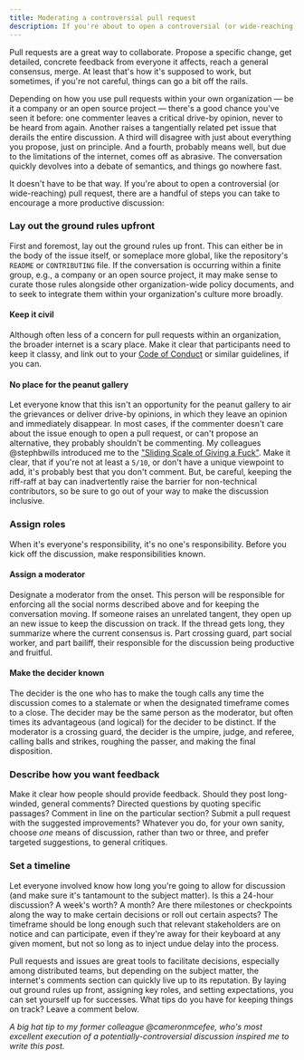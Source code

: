 ```yaml
---
title: Moderating a controversial pull request
description: If you're about to open a controversial (or wide-reaching) issue or pull request, there are a handful of steps you can take to set yourself up for success.
---
```


Pull requests are a great way to collaborate. Propose a specific change, get detailed, concrete feedback from everyone it affects, reach a general consensus, merge. At least that's how it's supposed to work, but sometimes, if you're not careful, things can go a bit off the rails.

Depending on how you use pull requests within your own organization — be it a company or an open source project — there's a good chance you've seen it before: one commenter leaves a critical drive-by opinion, never to be heard from again. Another raises a tangentially related pet issue that derails the entire discussion. A third will disagree with just about everything you propose, just on principle. And a fourth, probably means well, but due to the limitations of the internet, comes off as abrasive. The conversation quickly devolves into a debate of semantics, and things go nowhere fast.

It doesn't have to be that way. If you're about to open a controversial (or wide-reaching) pull request, there are a handful of steps you can take to encourage a more productive discussion:

### Lay out the ground rules upfront

First and foremost, lay out the ground rules up front. This can either be in the body of the issue itself, or someplace more global, like the repository's `README` or `CONTRIBUTING` file. If the conversation is occurring within a finite group, e.g., a company or an open source project, it may make sense to curate those rules alongside other organization-wide policy documents, and to seek to integrate them within your organization's culture more broadly.

#### Keep it civil

Although often less of a concern for pull requests within an organization, the broader internet is a scary place. Make it clear that participants need to keep it classy, and link out to your [Code of Conduct](http://contributor-covenant.org/) or similar guidelines, if you can.

#### No place for the peanut gallery

Let everyone know that this isn't an opportunity for the peanut gallery to air the grievances or deliver drive-by opinions, in which they leave an opinion and immediately disappear. In most cases, if the commenter doesn't care about the issue enough to open a pull request, or can't propose an alternative, they probably shouldn't be commenting. My colleagues @stephbwills introduced me to the ["Sliding Scale of Giving a Fuck"](http://blog.capwatkins.com/the-sliding-scale-of-giving-a-fuck). Make it clear, that if you're not at least a `5/10`, or don't have a unique viewpoint to add, it's probably best that you don't comment. But, be careful, keeping the riff-raff at bay can inadvertently raise the barrier for non-technical contributors, so be sure to go out of your way to make the discussion inclusive.

### Assign roles

When it's everyone's responsibility, it's no one's responsibility. Before you kick off the discussion, make responsibilities known.

#### Assign a moderator

Designate a moderator from the onset. This person will be responsible for enforcing all the social norms described above and for keeping the conversation moving. If someone raises an unrelated tangent, they open up an new issue to keep the discussion on track. If the thread gets long, they summarize where the current consensus is. Part crossing guard, part social worker, and part bailiff, their responsible for the discussion being productive and fruitful.

#### Make the decider known

The decider is the one who has to make the tough calls any time the discussion comes to a stalemate or when the designated timeframe comes to a close. The decider may be the same person as the moderator, but often times its advantageous (and logical) for the decider to be distinct. If the moderator is a crossing guard, the decider is the umpire, judge, and referee, calling balls and strikes, roughing the passer, and making the final disposition.

### Describe how you want feedback

Make it clear how people should provide feedback. Should they post long-winded, general comments? Directed questions by quoting specific passages? Comment in line on the particular section? Submit a pull request with the suggested improvements? Whatever you do, for your own sanity, choose *one* means of discussion, rather than two or three, and prefer targeted suggestions, to general critiques.

### Set a timeline

Let everyone involved know how long you're going to allow for discussion (and make sure it's tantamount to the subject matter). Is this a 24-hour discussion? A week's worth? A month? Are there milestones or checkpoints along the way to make certain decisions or roll out certain aspects? The timeframe should be long enough such that relevant stakeholders are on notice and can participate, even if they're away for their keyboard at any given moment, but not so long as to inject undue delay into the process.

Pull requests and issues are great tools to facilitate decisions, especially among distributed teams, but depending on the subject matter, the internet's comments section can quickly live up to its reputation. By laying out ground rules up front, assigning key roles, and setting expectations, you can set yourself up for successes. What tips do you have for keeping things on track? Leave a comment below.

*A big hat tip to my former colleague @cameronmcefee, who's most excellent execution of a potentially-controversial discussion inspired me to write this post.*
